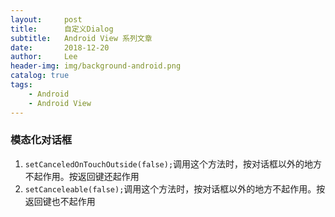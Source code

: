 ```yaml
---
layout:     post
title:      自定义Dialog
subtitle:   Android View 系列文章
date:       2018-12-20
author:     Lee
header-img: img/background-android.png
catalog: true
tags:
    - Android
    - Android View
---
```


### 模态化对话框

1. `setCanceledOnTouchOutside(false);`调用这个方法时，按对话框以外的地方不起作用。按返回键还起作用
2. `setCanceleable(false);`调用这个方法时，按对话框以外的地方不起作用。按返回键也不起作用

